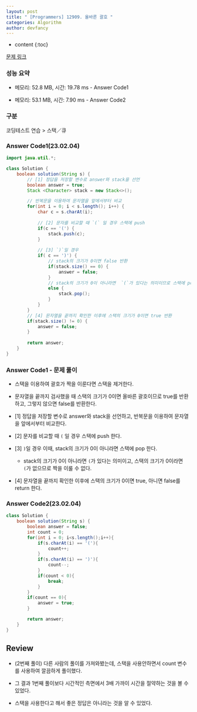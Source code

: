 ```yaml
---
layout: post
title: " [Programmers] 12909. 올바른 괄호 "
categories: Algorithm
author: devfancy
---
```

* content
{:toc}

[문제 링크](https://school.programmers.co.kr/learn/courses/30/lessons/12909)

### 성능 요약

* 메모리: 52.8 MB, 시간: 19.78 ms - Answer Code1

* 메모리: 53.1 MB, 시간: 7.90 ms - Answer Code2

### 구분

코딩테스트 연습 > 스택／큐

### Answer Code1(23.02.04)

```java
import java.util.*;

class Solution {
    boolean solution(String s) {
        // [1] 정답을 저장할 변수로 answer와 stack을 선언
        boolean answer = true;
        Stack <Character> stack = new Stack<>();

        // 반복문을 이용하여 문자열을 앞에서부터 비교
        for(int i = 0; i < s.length(); i++) {
            char c = s.charAt(i);
            
            // [2] 문자를 비교할 때 `(` 일 경우 스택에 push 
            if(c == '(') {
                stack.push(c);
            }
            
            // [3] `)`일 경우
            if( c == ')') {
                // stack의 크기가 0이면 false 반환
                if(stack.size() == 0) {
                    answer = false;
                }
                // stack의 크기가 0이 아니라면  `(`가 있다는 의미이므로 스택에 pop
                else {
                    stack.pop();
                }
            }
        }
        // [4] 문자열을 끝까지 확인한 이후에 스택의 크기가 0이면 true 반환
        if(stack.size() != 0) {
            answer = false;
        }
        
        return answer;
    }
}
```

### Answer Code1 - 문제 풀이

* 스택을 이용하여 괄호가 짝을 이룬다면 스택을 제거한다.

* 문자열을 끝까지 검사했을 때 스택의 크기가 0이면 올바른 괄호이므로 true를 반환하고, 그렇지 않으면 false를 반환한다.

* [1] 정답을 저장할 변수로 answer와 stack을 선언하고, 반복문을 이용하여 문자열을 앞에서부터 비교한다.

* [2] 문자를 비교할 때 `(` 일 경우 스택에 push 한다.

* [3] `)`일 경우 이때, stack의 크기가 0이 아니라면 스택에 pop 한다. 

    * stack의 크기가 0이 아니라면 `(`가 있다는 의미이고, 스택의 크기가 0이라면 `(`가 없으므로 짝을 이룰 수 없다.

* [4] 문자열을 끝까지 확인한 이후에 스택의 크기가 0이면 true, 아니면 false를 return 한다.

### Answer Code2(23.02.04)

```java
class Solution {
    boolean solution(String s) {
        boolean answer = false;
        int count = 0;
        for(int i = 0; i<s.length();i++){
            if(s.charAt(i) == '('){
                count++;
            }
            if(s.charAt(i) == ')'){
                count--;
            }
            if(count < 0){
                break;
            }
        }
        if(count == 0){
            answer = true;
        }

        return answer;
    }
}
```

## Review

* (2번째 풀이) 다른 사람의 풀이를 가져와봤는데, 스택을 사용안하면서 count 변수를 사용하여 깔끔하게 풀이했다.

* 그 결과 1번째 풀이보다 시간적인 측면에서 3배 가까이 시간을 절약하는 것을 볼 수 있었다.

* 스택을 사용한다고 해서 좋은 정답은 아니라는 것을 알 수 있었다.